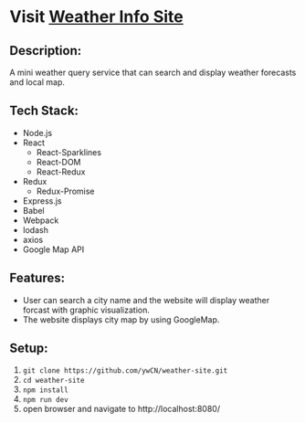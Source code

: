 # Visit [Weather Info Site](https://weather-site-yw.herokuapp.com)

## Description:
A mini weather query service that can search and display weather forecasts and local map.

## Tech Stack:
- Node.js
- React
  - React-Sparklines
  - React-DOM
  - React-Redux
- Redux
  - Redux-Promise
- Express.js
- Babel
- Webpack
- lodash
- axios
- Google Map API

## Features:
- User can search a city name and the website will display weather forcast with graphic visualization.
- The website displays city map by using GoogleMap.

## Setup:
1. `git clone https://github.com/ywCN/weather-site.git`
2. `cd weather-site`
3. `npm install`
4. `npm run dev`
5. open browser and navigate to http://localhost:8080/
